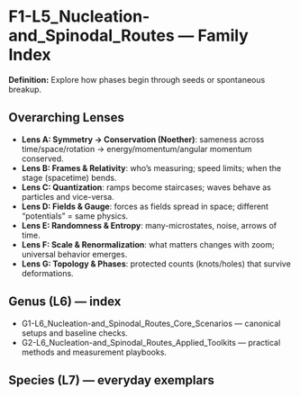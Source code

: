 # F1-L5_Nucleation-and_Spinodal_Routes — Family Index
**Definition:** Explore how phases begin through seeds or spontaneous breakup.

## Overarching Lenses

- **Lens A: Symmetry -> Conservation (Noether)**: sameness across time/space/rotation → energy/momentum/angular momentum conserved.
- **Lens B: Frames & Relativity**: who’s measuring; speed limits; when the stage (spacetime) bends.
- **Lens C: Quantization**: ramps become staircases; waves behave as particles and vice-versa.
- **Lens D: Fields & Gauge**: forces as fields spread in space; different “potentials” = same physics.
- **Lens E: Randomness & Entropy**: many-microstates, noise, arrows of time.
- **Lens F: Scale & Renormalization**: what matters changes with zoom; universal behavior emerges.
- **Lens G: Topology & Phases**: protected counts (knots/holes) that survive deformations.

## Genus (L6) — index
- G1-L6_Nucleation-and_Spinodal_Routes_Core_Scenarios — canonical setups and baseline checks.
- G2-L6_Nucleation-and_Spinodal_Routes_Applied_Toolkits — practical methods and measurement playbooks.

## Species (L7) — everyday exemplars
